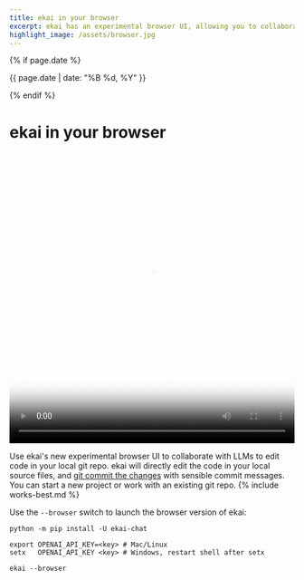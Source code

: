 ```yaml
---
title: ekai in your browser
excerpt: ekai has an experimental browser UI, allowing you to collaborate with LLMs on code in your local git repo.
highlight_image: /assets/browser.jpg
---
```

{% if page.date %}
<p class="post-date">{{ page.date | date: "%B %d, %Y" }}</p>
{% endif %}

# ekai in your browser

<div class="video-container">
  <video controls loop poster="/assets/browser.jpg">
    <source src="/assets/ekai-browser-social.mp4" type="video/mp4">
    <a href="/assets/ekai-browser-social.mp4">ekai browser UI demo video</a>
  </video>
</div>

<style>
.video-container {
  position: relative;
  padding-bottom: 101.89%; /* 1080 / 1060 = 1.0189 */
  height: 0;
  overflow: hidden;
}

.video-container video {
  position: absolute;
  top: 0;
  left: 0;
  width: 100%;
  height: 100%;
}
</style>

Use ekai's new experimental browser UI to collaborate with LLMs
to edit code in your local git repo.
ekai will directly edit the code in your local source files,
and [git commit the changes](https://ekai.chat/docs/git.html)
with sensible commit messages.
You can start a new project or work with an existing git repo.
{% include works-best.md %}

Use the `--browser` switch to launch the browser version of ekai:

```
python -m pip install -U ekai-chat

export OPENAI_API_KEY=<key> # Mac/Linux
setx   OPENAI_API_KEY <key> # Windows, restart shell after setx

ekai --browser
```
